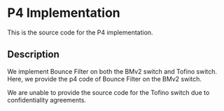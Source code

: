 # P4 Implementation

This is the source code for the P4 implementation.

## Description

We implement Bounce Filter on both the BMv2 switch and Tofino switch. Here, we provide the p4 code of Bounce Filter on the BMv2 switch. 



We are unable to provide the source code for the Tofino switch due to confidentiality agreements.


